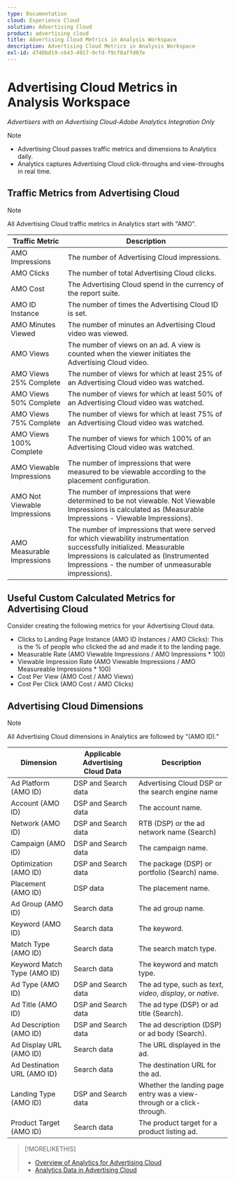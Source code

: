 ```yaml
---
type: Documentation
cloud: Experience Cloud
solution: Advertising Cloud
product: advertising cloud
title: Advertising Cloud Metrics in Analysis Workspace
description: Advertising Cloud Metrics in Analysis Workspace
exl-id: d740bd19-c643-4917-9cfd-f9cf0affd07e
---
```

# Advertising Cloud Metrics in Analysis Workspace

*Advertisers with an Advertising Cloud-Adobe Analytics Integration Only*

>[!NOTE]
>
>* Advertising Cloud passes traffic metrics and dimensions to Analytics daily.
>* Analytics captures Advertising Cloud click-throughs and view-throughs in real time.

## Traffic Metrics from Advertising Cloud

>[!NOTE]
>
>All Advertising Cloud traffic metrics in Analytics start with "AMO".

| Traffic Metric | Description |
| -------------- | ----------- |
| AMO Impressions | The number of Advertising Cloud impressions. |
| AMO Clicks | The number of total Advertising Cloud clicks. |
| AMO Cost | The Advertising Cloud spend in the currency of the report suite. |
| AMO ID Instance | The number of times the Advertising Cloud ID is set. |
| AMO Minutes Viewed | The number of minutes an Advertising Cloud video was viewed. |
| AMO Views | The number of views on an ad. A view is counted when the viewer initiates the Advertising Cloud video. |
| AMO Views 25% Complete | The number of views for which at least 25% of an Advertising Cloud video was watched. |
| AMO Views 50% Complete | The number of views for which at least 50% of an Advertising Cloud video was watched. |
| AMO Views 75% Complete | The number of views for which at least 75% of an Advertising Cloud video was watched. |
| AMO Views 100% Complete | The number of views for which 100% of an Advertising Cloud video was watched. |
| AMO Viewable Impressions | The number of impressions that were measured to be viewable according to the placement configuration. |
| AMO Not Viewable Impressions | The number of impressions that were determined to be not viewable. Not Viewable Impressions is calculated as (Measurable Impressions - Viewable Impressions). |
| AMO Measurable Impressions | The number of impressions that were served for which viewability instrumentation successfully initialized. Measurable Impressions is calculated as (Instrumented Impressions - the number of unmeasurable impressions). |

<!--
* AMO Impressions: The total number of Advertising Cloud impressions.
* AMO Clicks: The total number of total Advertising Cloud clicks.
* AMO Cost: The total Advertising Cloud spend in the currency of the report suite.
* AMO ID Instance: The total number of times the Advertising Cloud ID is set.
* AMO Minutes Viewed: The total number of minutes an Advertising Cloud video was viewed.
* AMO Views: The total number of views on an ad. A view is counted when the viewer initiates the Advertising Cloud video.
* AMO Views 25% Complete: The number of views for which at least 25% of an Advertising Cloud video was watched.
* AMO Views 50% Complete: The number of views for which at least 50% of an Advertising Cloud video was watched.
* AMO Views 75% Complete: The number of views for which at least 75% of an Advertising Cloud video was watched.
* AMO Views 100% Complete: The number of views for which 100% of an Advertising Cloud video was watched.
* AMO Viewable Impressions: The number of impressions that were measured to be viewable according to the placement configuration.
* AMO Not Viewable Impressions: The number of impressions that were determined to be not viewable. Not Viewable Impressions is calculated as (Measurable Impressions - Viewable Impressions).
* AMO Measurable Impressions: The number of impressions that were served for which viewability instrumentation successfully initialized. Measurable Impressions is calculated as Instrumented Impressions minus the number of unmeasurable impressions.
-->

## Useful Custom Calculated Metrics for Advertising Cloud

Consider creating the following metrics for your Advertising Cloud data.

* Clicks to Landing Page Instance (AMO ID Instances / AMO Clicks): This is the % of people who clicked the ad and made it to the landing page.
* Measurable Rate (AMO Viewable Impressions / AMO Impressions * 100)
* Viewable Impression Rate (AMO Viewable Impressions / AMO Measureable Impressions * 100)
* Cost Per View (AMO Cost / AMO Views)
* Cost Per Click (AMO Cost / AMO Clicks)

## Advertising Cloud Dimensions

>[!NOTE]
>
>All Advertising Cloud dimensions in Analytics are followed by "(AMO ID)."

| Dimension | Applicable Advertising Cloud Data  | Description |
| ----------- | ---------- | ---------- |
| Ad Platform (AMO ID) | DSP and Search data | Advertising Cloud DSP or the search engine name |
| Account (AMO ID) | DSP and Search data | The account name. |
| Network (AMO ID) | DSP and Search data | RTB (DSP) or the ad network name (Search) |
| Campaign (AMO ID) | DSP and Search data | The campaign name. |
| Optimization (AMO ID) | DSP and Search data | The package (DSP) or portfolio (Search) name. |
| Placement (AMO ID) | DSP data | The placement name. |
| Ad Group (AMO ID) | Search data | The ad group name. |
| Keyword (AMO ID) | Search data | The keyword. |
| Match Type (AMO ID) | Search data | The search match type. |
| Keyword Match Type (AMO ID) | Search data | The keyword and match type. |
| Ad Type (AMO ID) | DSP and Search data | The ad type, such as *text*, *video*, *display*, or *native*. |
| Ad Title (AMO ID) | DSP and Search data |The ad type (DSP) or ad title (Search). |
| Ad Description (AMO ID) | DSP and Search data | The ad description (DSP) or ad body (Search). |
| Ad Display URL (AMO ID) | Search data | The URL displayed in the ad. |
| Ad Destination URL (AMO ID) | Search data | The destination URL for the ad. |
| Landing Type (AMO ID) | DSP and Search data | Whether the landing page entry was a view-through or a click-through. |
| Product Target (AMO ID) | Search data | The product target for a product listing ad. |

>[!MORELIKETHIS]
>
>* [Overview of Analytics for Advertising Cloud](overview.md)
>* [Analytics Data in Advertising Cloud](/help/dsp/integrations/analytics/analytics-data-in-advertising-cloud.md)
